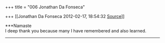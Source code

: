 +++
title = "006 Jonathan Da Fonseca"

+++
[[Jonathan Da Fonseca	2012-02-17, 18:54:32 [Source](https://groups.google.com/g/samskrita/c/7kp0iqOMDJM)]]



***Namaste  
I deep thank you because many I have remembered and also learned.  
***

